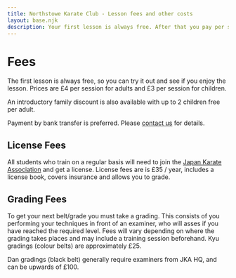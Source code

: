 ```yaml
---
title: Northstowe Karate Club - Lesson fees and other costs
layout: base.njk
description: Your first lesson is always free. After that you pay per session. You'll also need to join the Japan Karate Association to continue training on a regular basis.
---
```

# Fees 
The first lesson is always free, so you can try it out and see if you enjoy the lesson. Prices are £4 per session for adults and £3 per session for children.

An introductory family discount is also available with up to 2 children free per adult.

Payment by bank transfer is preferred. Please [contact us](/contact/) for details.

## License Fees

All students who train on a regular basis will need to join the [Japan Karate Association](https://jka.or.jp) and get a license. License fees are is £35 / year, includes a license book, covers insurance and allows you to grade.

## Grading Fees

To get your next belt/grade you must take a grading. This consists of you performing your techniques in front of an examiner, who will asses if you have reached the required level. Fees will vary depending on where the grading takes places and may include a training session beforehand. Kyu gradings (colour belts) are approximately £25.

Dan gradings (black belt) generally require examiners from JKA HQ, and can be upwards of £100.

